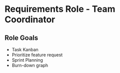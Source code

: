 # Requirements Role - Team Coordinator

## Role Goals
- Task Kanban 
- Prioritize feature request
- Sprint Planning
- Burn-down graph